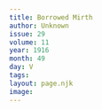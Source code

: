 ```yaml
---
title: Borrowed Mirth
author: Unknown
issue: 29
volume: 11
year: 1916
month: 49
day: V
tags:
layout: page.njk
image:
---
```



